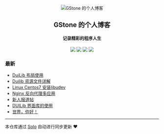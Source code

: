 <p align="center"><img alt="GStone 的个人博客" src="https://static.b3log.org/images/brand/solo-32.png"></p><h2 align="center">
GStone 的个人博客
</h2>

<h4 align="center">记录精彩的程序人生</h4>
<p align="center"><a title="GStone 的个人博客" target="_blank" href="https://github.com/Guozht/solo-blog"><img src="https://img.shields.io/github/last-commit/Guozht/solo-blog.svg?style=flat-square"></a>
<a title="GitHub repo size in bytes" target="_blank" href="https://github/Guozht/solo-blog"><img src="https://img.shields.io/github/repo-size/Guozht/solo-blog.svg?style=flat-square"></a>
<a title="Solo Version" target="_blank" href="https://github.com/b3log/solo/releases"><img src="https://img.shields.io/badge/solo-3.5.0-f1e05a.svg?style=flat-square"></a>
<a title="Hits" target="_blank" href="https://github.com/b3log/hits"><img src="https://hits.b3log.org/Guozht/solo-blog.svg"></a></p>

### 最新

* [DuiLib 布局使用](http://sync.homedata.ltd/articles/2019/04/21/1555864678826.html)
* [Duilib 资源文件详解](http://sync.homedata.ltd/articles/2019/04/16/1555442383971.html)
* [Linux Centos7 安装libudev](http://sync.homedata.ltd/articles/2019/04/16/1555405064301.html)
* [Nginx 反向代理多应用](http://sync.homedata.ltd/articles/2019/04/15/1555320043296.html)
* [新人报道帖](http://sync.homedata.ltd/articles/2019/04/14/1555185325253.html)
* [DUILib  界面库的使用](http://sync.homedata.ltd/articles/2019/04/14/1555220792476.html)
* [世界，你好！](http://sync.homedata.ltd/hello-solo)



---

本仓库通过 [Solo](https://github.com/b3log/solo) 自动进行同步更新 ❤️ 